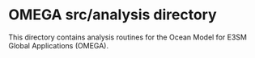 # OMEGA src/analysis directory

This directory contains analysis routines for the
Ocean Model for E3SM Global Applications (OMEGA).

